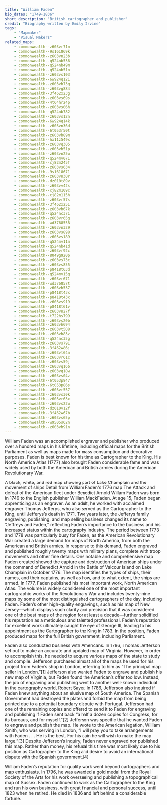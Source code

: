```yaml
---
title: "William Faden"
bio_dates: "1749-1836"
short_description: "British cartographer and publisher"
credit: "Biography written by Emily Irvine"
tags: 
    - "Mapmaker"
    - "Visual Makers"
related_maps:
    - commonwealth--z603vr71m
    - commonwealth--9s161869k
    - commonwealth--z603vn23b
    - commonwealth--q524nb536
    - commonwealth--q524nb49m
    - commonwealth--q524nb51n
    - commonwealth--z603vs103
    - commonwealth--6w924q121
    - commonwealth--z603vh73q
    - commonwealth--z603vg884
    - commonwealth--3f462x23g
    - commonwealth--z603vs69s
    - commonwealth--4t64hr24p
    - commonwealth--z603vs06h
    - commonwealth--q524nb782
    - commonwealth--z603vs12n
    - commonwealth--6w924q14k
    - commonwealth--z603vn36d
    - commonwealth--6t053r50t
    - commonwealth--z603vh89m
    - commonwealth--hx11z549x
    - commonwealth--z603vq305
    - commonwealth--z603vh51p
    - commonwealth--z603vn25w
    - commonwealth--q524mv071
    - commonwealth--cj82m245f
    - commonwealth--z603vs634
    - commonwealth--9s1618671
    - commonwealth--z603vn30r
    - commonwealth--dz010t89v
    - commonwealth--z603vv42s
    - commonwealth--cj82m109c
    - commonwealth--cj82m115h
    - commonwealth--z603vr57s
    - commonwealth--3f462x251
    - commonwealth--z603vh67k
    - commonwealth--q524nc371
    - commonwealth--z603vr65g
    - commonwealth--wd3768558
    - commonwealth--z603vn329
    - commonwealth--z603vs898
    - commonwealth--z603vs189
    - commonwealth--q524mv11m
    - commonwealth--q524nb41d
    - commonwealth--z603vr92c
    - commonwealth--8049g920p
    - commonwealth--z603vs73c
    - commonwealth--z603vs855
    - commonwealth--p8418t63d
    - commonwealth--q524mv15q
    - commonwealth--z603vr671
    - commonwealth--wd376857t
    - commonwealth--z603vh537
    - commonwealth--p8418t43x
    - commonwealth--p8418t43x
    - commonwealth--z603vs919
    - commonwealth--p8418t61v
    - commonwealth--z603vn27f
    - commonwealth--t722hs799
    - commonwealth--z603vs20b
    - commonwealth--z603vh694
    - commonwealth--z603vt508
    - commonwealth--z603vh83z
    - commonwealth--q524nc35g
    - commonwealth--z603vs791
    - commonwealth--3f462w86j
    - commonwealth--z603vt64m
    - commonwealth--z603vr61c
    - commonwealth--z603vs59j
    - commonwealth--z603vq16b
    - commonwealth--z603vq18w
    - commonwealth--z603vs04z
    - commonwealth--6t053p847
    - commonwealth--6t053p86s
    - commonwealth--z603vr557
    - commonwealth--z603vs30k
    - commonwealth--z603vr63x
    - commonwealth--z603vs22w
    - commonwealth--dz010v12f
    - commonwealth--3f462w67b
    - commonwealth--z603vs65p
    - commonwealth--w9505s62n
    - commonwealth--z603vh91n
---
```


William Faden was an accomplished engraver and publisher who produced over a hundred maps in his lifetime, including official maps for the British Parliament as well as maps made for mass consumption and decorative purposes. Faden is best known for his time as Cartographer to the King. His North America Atlas (1777) also brought Faden considerable fame and was widely used by both the American and British armies during the American Revolutionary War.

A black, white, and red map showing part of Lake Champlain and the movement of ships
Detail from William Faden's 1776 map The Attack and defeat of the American fleet under Benedict Arnold
Willam Faden was born in 1749 to the English publisher William MackFaden. At age 15, Faden began apprenticing as an engraver. As an adult, he worked with acclaimed engraver Thomas Jefferys, who also served as the Cartographer to the King, until Jefferys’s death in 1771. Two years later, the Jefferys family engraving, publishing, and map selling business changed its name to “Jeffreys and Faden,” reflecting Faden's importance to the business and his increased status within the cartography industry. The period between 1773 and 1778 was particularly busy for Faden, as the American Revolutionary War created a large demand for maps of North America, from both the American and British armies. In response to this demand, Faden engraved and published roughly twenty maps with military plans, complete with troop movements and other fine details. One notable and comprehensive map Faden created showed the capture and destruction of American ships under the command of Benedict Arnold in the Battle of Valcour Island on Lake Champlain in October 1776. The map identifies the types of ships, their names, and their captains, as well as how, and to what extent, the ships are armed. In 1777, Faden published his most important work, North American Atlas. The volume is widely considered one of the most important cartographic works of the Revolutionary War and includes twenty-nine maps by some of the most distinguished cartographers of the day, including Faden. Faden’s other high-quality engravings, such as his map of New Jersey—which displays such clarity and precision that it was considered one of the best maps of the region for at least a decade—further solidified his reputation as a meticulous and talented professional. Faden’s reputation for excellent work ultimately caught the eye of George III, leading to his appointment as the Cartographer to the King in 1783. In the position, Faden produced maps for the full British government, including Parliament.

Faden also conducted business with Americans. In 1786, Thomas Jefferson set out to make an accurate and updated map of Virginia. However, in order to accomplish this, he needed to acquire various maps of the state to study and compile. Jefferson purchased almost all of the maps he used for his project from Faden’s shop in London, referring to him as “The principal map seller in London.”[1] Jefferson also wanted Faden to engrave and publish his new map of Virginia, but Faden found the American’s offer too low. Instead, the job of engraving and publishing went to another well-known individual in the cartography world, Robert Sayer. In 1786, Jefferson also inquired if Faden knew anything about an elusive map of South America. The Spanish Government had destroyed the plates and forbid the map from being printed due to a potential boundary dispute with Portugal. Jefferson had one of the remaining copies and offered to send it to Faden for engraving and publishing if Faden sent back “a half a dozen copies for Congress, for its bureaus, and for myself.”[2] Jefferson was specific that he wanted Faden to engrave and publish the map. He wrote to the American legation, William Smith, who was serving in London, “I will pray you to take arrangements with Faden . . . He is the best. For his gain he will wish to make the map large.”[3] Despite Jefferson’s inquiry, Faden never engraved nor published this map. Rather than money, his refusal this time was most likely due to his position as Cartographer to the King and desire to avoid an international dispute with the Spanish government.[4]

William Faden’s reputation for quality work went beyond cartographers and map enthusiasts. In 1796, he was awarded a gold medal from the Royal Society of the Arts for his work overseeing and publishing a topographical map of Sussex. Faden continued to work as the Cartographer to the King and run his own business, with great financial and personal success, until 1823 when he retired. He died in 1836 and left behind a considerable fortune.